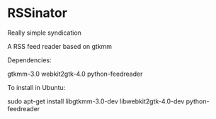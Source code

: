 # RSSinator
Really simple syndication

A RSS feed reader based on gtkmm

Dependencies:
  
  gtkmm-3.0
  webkit2gtk-4.0
  python-feedreader
  
To install in Ubuntu:
  
  sudo apt-get install libgtkmm-3.0-dev libwebkit2gtk-4.0-dev python-feedreader
  


